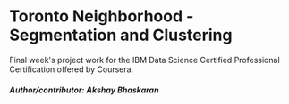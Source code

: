 # Toronto Neighborhood - Segmentation and Clustering

Final week's project work for the IBM Data Science Certified Professional Certification offered by Coursera.


##### Author/contributor: Akshay Bhaskaran
